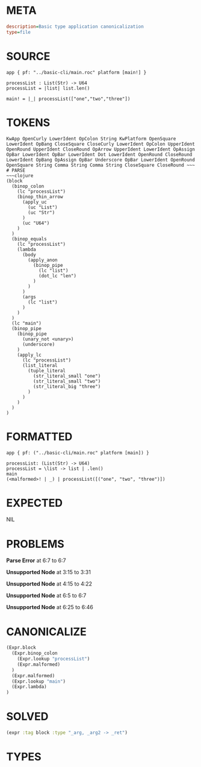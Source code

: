 # META
~~~ini
description=Basic type application canonicalization
type=file
~~~
# SOURCE
~~~roc
app { pf: "../basic-cli/main.roc" platform [main!] }

processList : List(Str) -> U64
processList = |list| list.len()

main! = |_| processList(["one","two","three"])
~~~
# TOKENS
~~~text
KwApp OpenCurly LowerIdent OpColon String KwPlatform OpenSquare LowerIdent OpBang CloseSquare CloseCurly LowerIdent OpColon UpperIdent OpenRound UpperIdent CloseRound OpArrow UpperIdent LowerIdent OpAssign OpBar LowerIdent OpBar LowerIdent Dot LowerIdent OpenRound CloseRound LowerIdent OpBang OpAssign OpBar Underscore OpBar LowerIdent OpenRound OpenSquare String Comma String Comma String CloseSquare CloseRound ~~~
# PARSE
~~~clojure
(block
  (binop_colon
    (lc "processList")
    (binop_thin_arrow
      (apply_uc
        (uc "List")
        (uc "Str")
      )
      (uc "U64")
    )
  )
  (binop_equals
    (lc "processList")
    (lambda
      (body
        (apply_anon
          (binop_pipe
            (lc "list")
            (dot_lc "len")
          )
        )
      )
      (args
        (lc "list")
      )
    )
  )
  (lc "main")
  (binop_pipe
    (binop_pipe
      (unary_not <unary>)
      (underscore)
    )
    (apply_lc
      (lc "processList")
      (list_literal
        (tuple_literal
          (str_literal_small "one")
          (str_literal_small "two")
          (str_literal_big "three")
        )
      )
    )
  )
)
~~~
# FORMATTED
~~~roc
app { pf: ("../basic-cli/main.roc" platform [main]) }

processList: (List(Str) -> U64)
processList = \list -> list | .len()
main
(<malformed>! | _) | processList([("one", "two", "three")])
~~~
# EXPECTED
NIL
# PROBLEMS
**Parse Error**
at 6:7 to 6:7

**Unsupported Node**
at 3:15 to 3:31

**Unsupported Node**
at 4:15 to 4:22

**Unsupported Node**
at 6:5 to 6:7

**Unsupported Node**
at 6:25 to 6:46

# CANONICALIZE
~~~clojure
(Expr.block
  (Expr.binop_colon
    (Expr.lookup "processList")
    (Expr.malformed)
  )
  (Expr.malformed)
  (Expr.lookup "main")
  (Expr.lambda)
)
~~~
# SOLVED
~~~clojure
(expr :tag block :type "_arg, _arg2 -> _ret")
~~~
# TYPES
~~~roc
~~~
